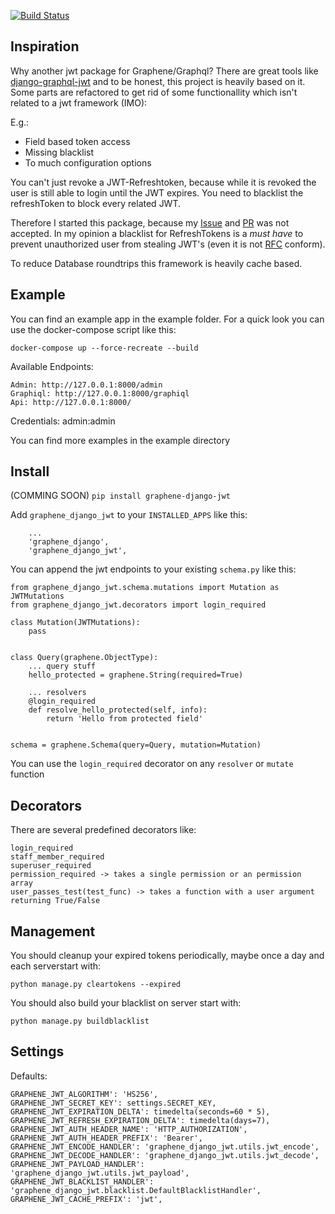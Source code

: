 [![Build Status](https://travis-ci.org/Speedy1991/graphene-django-jwt.svg?branch=master)](https://travis-ci.org/Speedy1991/graphene-django-jwt)


Inspiration
----------
Why another jwt package for Graphene/Graphql?
There are great tools like [django-graphql-jwt](https://github.com/flavors/django-graphql-jwt) and to be honest, this project is heavily based on it.
Some parts are refactored to get rid of some functionallity which isn't related to a jwt framework (IMO):

E.g.:
- Field based token access
- Missing blacklist
- To much configuration options


You can't just revoke a JWT-Refreshtoken, because while it is revoked the user is still able to login until the JWT expires. You need to blacklist the refreshToken to block every related JWT.

Therefore I started this package, because my [Issue](https://github.com/flavors/django-graphql-jwt/issues/60) and [PR](https://github.com/flavors/django-graphql-jwt/pull/62) was not accepted.
In my opinion a blacklist for RefreshTokens is a _must have_ to prevent unauthorized user from stealing JWT's (even it is not [RFC](https://tools.ietf.org/html/rfc7519) conform).

To reduce Database roundtrips this framework is heavily cache based.


Example
-------
You can find an example app in the example folder. For a quick look you can use the docker-compose script like this:

`docker-compose up --force-recreate --build`

Available Endpoints:

```
Admin: http://127.0.0.1:8000/admin
Graphiql: http://127.0.0.1:8000/graphiql
Api: http://127.0.0.1:8000/
```

Credentials: admin:admin

You can find more examples in the example directory


Install
-------
(COMMING SOON)
`pip install graphene-django-jwt`

Add `graphene_django_jwt` to your `INSTALLED_APPS` like this:
```
    ...
    'graphene_django',
    'graphene_django_jwt',
```

You can append the jwt endpoints to your existing `schema.py` like this:
```
from graphene_django_jwt.schema.mutations import Mutation as JWTMutations
from graphene_django_jwt.decorators import login_required

class Mutation(JWTMutations):
    pass


class Query(graphene.ObjectType):
    ... query stuff
    hello_protected = graphene.String(required=True)

    ... resolvers
    @login_required
    def resolve_hello_protected(self, info):
        return 'Hello from protected field'


schema = graphene.Schema(query=Query, mutation=Mutation)
```

You can use the `login_required` decorator on any `resolver` or `mutate` function

Decorators
----------
There are several predefined decorators like:
```
login_required
staff_member_required
superuser_required
permission_required -> takes a single permission or an permission array
user_passes_test(test_func) -> takes a function with a user argument returning True/False
```


Management
----------
You should cleanup your expired tokens periodically, maybe once a day and each serverstart with:

`python manage.py cleartokens --expired`

You should also build your blacklist on server start with:

`python manage.py buildblacklist`


Settings
--------
Defaults:

```
GRAPHENE_JWT_ALGORITHM': 'HS256',
GRAPHENE_JWT_SECRET_KEY': settings.SECRET_KEY,
GRAPHENE_JWT_EXPIRATION_DELTA': timedelta(seconds=60 * 5),
GRAPHENE_JWT_REFRESH_EXPIRATION_DELTA': timedelta(days=7),
GRAPHENE_JWT_AUTH_HEADER_NAME': 'HTTP_AUTHORIZATION',
GRAPHENE_JWT_AUTH_HEADER_PREFIX': 'Bearer',
GRAPHENE_JWT_ENCODE_HANDLER': 'graphene_django_jwt.utils.jwt_encode',
GRAPHENE_JWT_DECODE_HANDLER': 'graphene_django_jwt.utils.jwt_decode',
GRAPHENE_JWT_PAYLOAD_HANDLER': 'graphene_django_jwt.utils.jwt_payload',
GRAPHENE_JWT_BLACKLIST_HANDLER': 'graphene_django_jwt.blacklist.DefaultBlacklistHandler',
GRAPHENE_JWT_CACHE_PREFIX': 'jwt',
```